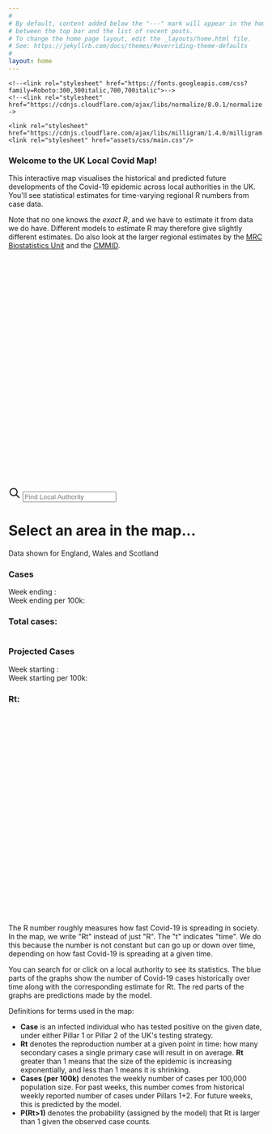 ```yaml
---
#
# By default, content added below the "---" mark will appear in the home page
# between the top bar and the list of recent posts.
# To change the home page layout, edit the _layouts/home.html file.
# See: https://jekyllrb.com/docs/themes/#overriding-theme-defaults
#
layout: home
---
```


<head>
    <!-- Load d3.js -->
    <script src="https://d3js.org/d3.v5.js"></script>
    <script src="https://d3js.org/topojson.v1.min.js"></script>	
    <script src="https://d3js.org/d3-scale-chromatic.v1.min.js"></script>
    <script src="https://d3js.org/d3-geo-projection.v2.min.js"></script>
    <script src="https://unpkg.com/d3-simple-slider"></script>
    <script src="https://cdn.jsdelivr.net/npm/lodash@4.17.20/lodash.min.js"></script>

    <!--<link rel="stylesheet" href="https://fonts.googleapis.com/css?family=Roboto:300,300italic,700,700italic">-->
    <!--<link rel="stylesheet" href="https://cdnjs.cloudflare.com/ajax/libs/normalize/8.0.1/normalize.css">-->

    <link rel="stylesheet" href="https://cdnjs.cloudflare.com/ajax/libs/milligram/1.4.0/milligram.css">
    <link rel="stylesheet" href="assets/css/main.css"/>

</head>


<!-- This text is above the map. -->
### **Welcome to the UK Local Covid Map!**

This interactive map visualises the historical 
and predicted future developments of the Covid-19 epidemic
across local authorities in the UK.
You'll see statistical estimates for time-varying regional R numbers from case data.

Note that no one knows the *exact R*, and we have to estimate it from data we do have.
Different models to estimate R may therefore give slightly different estimates. Do also look at the larger regional estimates by the
[MRC Biostatistics Unit](https://www.mrc-bsu.cam.ac.uk/tackling-covid-19/nowcasting-and-forecasting-of-covid-19/) 
and the [CMMID](https://epiforecasts.io/covid/posts/national/united-kingdom/).


<p>
<div class="map-container">
<div class="row">
<div class="column" width="50%">
<svg id="slider-svg" viewBox="0 0 500 50" preserveAspectRatio="xMidYMid meet"></svg>
<svg id="map" viewBox="0 0 500 400" preserveAspectRatio="xMidYMid meet"> </svg>
</div>

<div class="column" width="50%">

<div class="area-search-container">
 <svg class="search-icon" xmlns="http://www.w3.org/2000/svg"
 fill="none" width="24" height="24" stroke="currentColor">
    <path stroke-linecap="round" stroke-linejoin="round"
    stroke-width="2" d="M21 21l-6-6m2-5a7 7 0 11-14 0 7 7 0 0114 0z" />
    </svg>
<input id="areaSearch" class="search-input" tabindex="1" placeholder="Find Local Authority">
</div>

<h1 id="data-heading">Select an area in the map...</h1>
<div id="sub-heading">Data shown for England, Wales and Scotland</div>
<div class="row">
    <div class="column">
        <h3 id="cases-title">Cases</h3>
        <div class="info-row">
            <span class="info-heading">Week ending </span>
            <span id="last7-end-date"></span><span class="info-heading">: </span>
            <span id="cases-last7-info"></span>
        </div>
        <div class="info-row">
            <span class="info-heading">Week ending </span>
            <span id="last7-end-date2"></span><span class="info-heading"> per 100k: </span>
            <span id="cases-last7-per-info"></span>
        </div>
        <h3><span class="info-heading">Total cases: </span><span id="cases-total-info"></span></h3>
    </div>
    <div class="column">
        <h3 id="estimates-title">Projected Cases</h3>
        <div class="info-row">
            <span class="info-heading">Week starting </span>
            <span id="case-proj-start-date"></span><span class="info-heading">: </span>						
            <span id="case-proj-info"></span>
        </div>
        <div class="info-row">
            <span class="info-heading">Week starting</span>
            <span id="case-proj-start-date2"></span><span class="info-heading"> per 100k: </span>						
            <span id="case-proj-per100k-info"></span></div>
        <h3><span class="info-heading">Rt: </span><span id="rt-info"></span></h3>
    </div>
</div>

<div id="chart-container">
<svg id="chart" viewBox="0 0 500 200"
preserveAspectRatio="xMidYMid meet" ></svg>
</div>

<div id="chart-container">
<svg id="rt-chart" viewBox="0 0 500 200" 
preserveAspectRatio="xMidYMid meet" ></svg>
</div>

</div>
</div>
        
<script src="assets/js/auto-complete.min.js"></script>
<script src="assets/js/map.js"></script>
</div>

</p>

<!-- This text is below the map. -->
The R number roughly measures how fast Covid-19 is spreading in society. In the map, we write "Rt" instead of just "R". The "t" indicates "time". We do this because the number is not constant but can go up or down over time, depending on how fast Covid-19 is spreading at a given time.

You can search for or click on a local authority to see its statistics. The blue parts of the graphs show the number of Covid-19 cases historically over time along with the corresponding estimate for Rt. The red parts of the graphs are predictions made by the model.

Definitions for terms used in the map: 
*   **Case** is an infected individual who has tested positive on the given date, 
under either Pillar 1 or Pillar 2 of the UK's testing strategy.
*   **Rt** denotes the reproduction number at a given point in time: how many secondary cases a single primary case will result in on average. 
**Rt** greater than 1 means that the size of the epidemic is increasing exponentially, and less than 1 means it is shrinking. 
*   **Cases (per 100k)** denotes the weekly number of cases per 100,000 population size. For past weeks, this number comes from historical weekly reported number of cases under Pillars 1+2. For future weeks, this is predicted by the model.
*   **P(Rt>1)** denotes the probability (assigned by the model) that Rt is larger than 1 given the observed case counts.


